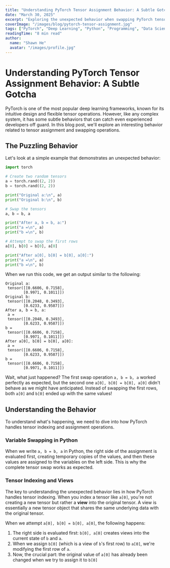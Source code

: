 ```yaml
---
title: "Understanding PyTorch Tensor Assignment Behavior: A Subtle Gotcha"
date: "March 30, 2025"
excerpt: "Exploring the unexpected behavior when swapping PyTorch tensor slices and understanding the underlying mechanisms."
coverImage: "/images/blog/pytorch-tensor-assignment.jpg"
tags: ["PyTorch", "Deep Learning", "Python", "Programming", "Data Science"]
readingTime: "8 min read"
author:
  name: "Shawn He"
  avatar: "/images/profile.jpg"
---
```


# Understanding PyTorch Tensor Assignment Behavior: A Subtle Gotcha

PyTorch is one of the most popular deep learning frameworks, known for its intuitive design and flexible tensor operations. However, like any complex system, it has some subtle behaviors that can catch even experienced developers off guard. In this blog post, we'll explore an interesting behavior related to tensor assignment and swapping operations.

## The Puzzling Behavior

Let's look at a simple example that demonstrates an unexpected behavior:

```python
import torch

# Create two random tensors
a = torch.rand((2, 2))
b = torch.rand((2, 2))

print("Original a:\n", a)
print("Original b:\n", b)

# Swap the tensors
a, b = b, a

print("After a, b = b, a:")
print("a =\n", a)
print("b =\n", b)

# Attempt to swap the first rows
a[0], b[0] = b[0], a[0]

print("After a[0], b[0] = b[0], a[0]:")
print("a =\n", a)
print("b =\n", b)
```

When we run this code, we get an output similar to the following:

```
Original a:
 tensor([[0.6606, 0.7158],
        [0.9971, 0.1011]])
Original b:
 tensor([[0.2048, 0.3493],
        [0.6233, 0.9587]])
After a, b = b, a:
 a =
 tensor([[0.2048, 0.3493],
        [0.6233, 0.9587]])
b =
 tensor([[0.6606, 0.7158],
        [0.9971, 0.1011]])
After a[0], b[0] = b[0], a[0]:
 a =
 tensor([[0.6606, 0.7158],
        [0.6233, 0.9587]])
b =
 tensor([[0.6606, 0.7158],
        [0.9971, 0.1011]])
```

Wait, what just happened? The first swap operation `a, b = b, a` worked perfectly as expected, but the second one `a[0], b[0] = b[0], a[0]` didn't behave as we might have anticipated. Instead of swapping the first rows, both `a[0]` and `b[0]` ended up with the same values!

## Understanding the Behavior

To understand what's happening, we need to dive into how PyTorch handles tensor indexing and assignment operations.

### Variable Swapping in Python

When we write `a, b = b, a` in Python, the right side of the assignment is evaluated first, creating temporary copies of the values, and then these values are assigned to the variables on the left side. This is why the complete tensor swap works as expected.

### Tensor Indexing and Views

The key to understanding the unexpected behavior lies in how PyTorch handles tensor indexing. When you index a tensor like `a[0]`, you're not creating a new tensor but rather a **view** into the original tensor. A view is essentially a new tensor object that shares the same underlying data with the original tensor.

When we attempt `a[0], b[0] = b[0], a[0]`, the following happens:

1. The right side is evaluated first: `b[0], a[0]` creates views into the current state of `b` and `a`.
2. When we assign `b[0]` (which is a view of `b`'s first row) to `a[0]`, we're modifying the first row of `a`.
3. Now, the crucial part: the original value of `a[0]` has already been changed when we try to assign it to `b[0]`
